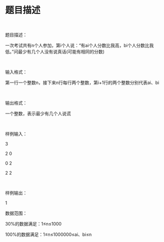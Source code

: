 # 题目描述


<p>
<br/>
</p>
<p>
题目描述：
</p>
<p>
一次考试共有n个人参加，第i个人说：“有ai个人分数比我高，bi个人分数比我低。”问最少有几个人没有说真话(可能有相同的分数)
</p>
<p>
<br/>
</p>
<p>
输入格式：
</p>
<p>
第一行一个整数n，接下来n行每行两个整数，第i+1行的两个整数分别代表ai、bi
</p>
<p>
<br/>
</p>
<p>
输出格式：
</p>
<p>
一个整数，表示最少有几个人说谎
</p>
<p>
<br/>
</p>
<p>
样例输入：
</p>
<p>
3
</p>
<p>
2 0
</p>
<p>
0 2
</p>
<p>
2 2
</p>
<p>
<br/>
</p>
<p>
样例输出：
</p>
<p>
1
</p>
<p>
数据范围：
</p>
<p>
30%的数据满足：1≤n≤1000
</p>
<p>
100%的数据满足：1≤n≤1000000≤ai、bi≤n
</p>
<p>
<br/>
</p>
